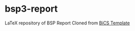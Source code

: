 # bsp3-report
LaTeX repository of BSP Report
Cloned from [BiCS Template](https://github.com/nicolasguelfi/lu.uni.course.bics.global.git)
